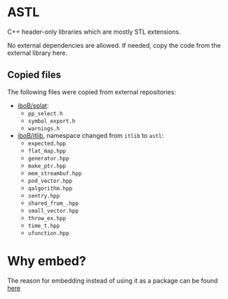 # ASTL

C++ header-only libraries which are mostly STL extensions. 

No external dependencies are allowed. If needed, copy the code from the external library here.

## Copied files

The following files were copied from external repositories:

* [iboB/splat](https://github.com/iboB/itlib):
    * `pp_select.h`
    * `symbol_export.h`
    * `warnings.h`
* [iboB/itlib](https://github.com/iboB/itlib), namespace changed from `itlib` to `astl`:
    * `expected.hpp`
    * `flat_map.hpp`
    * `generator.hpp`
    * `make_ptr.hpp`
    * `mem_streambuf.hpp`
    * `pod_vector.hpp`
    * `qalgorithm.hpp`
    * `sentry.hpp`
    * `shared_from_.hpp`
    * `small_vector.hpp`
    * `throw_ex.hpp`
    * `time_t.hpp`
    * `ufunction.hpp`

# Why embed?

The reason for embedding instead of using it as a package can be found [here](https://github.com/alpaca-core/ac-local/issues/177#issuecomment-2456690091)
